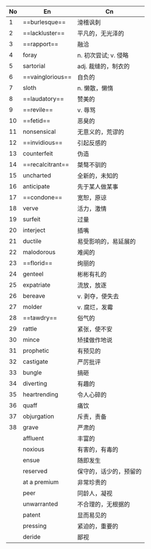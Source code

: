 | No  | En               | Cn             |
| --- | ---------------- | -------------- |
| 1   | ==burlesque==    | 滑稽讽刺           |
| 2   | ==lackluster==   | 平凡的，无光泽的       |
| 3   | ==rapport==      | 融洽             |
| 4   | foray            | n. 初次尝试; v. 侵略 |
| 5   | sartorial        | adj. 裁缝的，制衣的   |
| 6   | ==vainglorious== | 自负的            |
| 7   | sloth            | n. 懒散，懒惰       |
| 8   | ==laudatory==    | 赞美的            |
| 9   | ==revile==       | v. 辱骂          |
| 10  | ==fetid==        | 恶臭的            |
| 11  | nonsensical      | 无意义的，荒谬的       |
| 12  | ==invidious==    | 引起反感的          |
| 13  | counterfeit      | 伪造             |
| 14  | ==recalcitrant== | 桀骜不驯的          |
| 15  | uncharted        | 全新的，未知的        |
| 16  | anticipate       | 先于某人做某事        |
| 17  | ==condone==      | 宽恕，原谅          |
| 18  | verve            | 活力，激情          |
| 19  | surfeit          | 过量             |
| 20  | interject        | 插嘴             |
| 21  | ductile          | 易受影响的，易延展的     |
| 22  | malodorous       | 难闻的            |
| 23  | ==florid==       | 绚丽的            |
| 24  | genteel          | 彬彬有礼的          |
| 25  | expatriate       | 流放，放逐          |
| 26  | bereave          | v. 剥夺，使失去      |
| 27  | molder           | v. 腐烂，发霉       |
| 28  | ==tawdry==       | 俗气的            |
| 29  | rattle           | 紧张，使不安         |
| 30  | mince            | 矫揉做作地说         |
| 31  | prophetic        | 有预见的           |
| 32  | castigate        | 严厉批评           |
| 33  | bungle           | 搞砸             |
| 34  | diverting        | 有趣的            |
| 35  | heartrending     | 令人心碎的          |
| 36  | quaff            | 痛饮             |
| 37  | objurgation      | 斥责，责备          |
| 38  | grave            | 严肃的            |
|     | affluent         | 丰富的            |
|     | noxious          | 有害的，有毒的        |
|     | ensue            | 随即发生           |
|     | reserved         | 保守的，话少的，预留的    |
|     | at a premium     | 非常珍贵的          |
|     | peer             | 同龄人，凝视         |
|     | unwarranted      | 不合理的，无根据的      |
|     | patent           | 显而易见的          |
|     | pressing         | 紧迫的，重要的        |
|     | deride           | 鄙视             |

